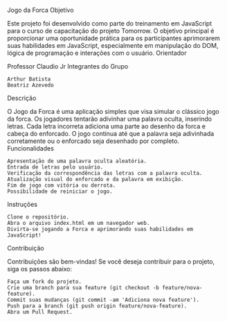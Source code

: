 Jogo da Forca
Objetivo

Este projeto foi desenvolvido como parte do treinamento em JavaScript para o curso de capacitação do projeto Tomorrow. O objetivo principal é proporcionar uma oportunidade prática para os participantes aprimorarem suas habilidades em JavaScript, especialmente em manipulação do DOM, lógica de programação e interações com o usuário.
Orientador

Professor Claudio Jr
Integrantes do Grupo

    Arthur Batista
    Beatriz Azevedo

Descrição

O Jogo da Forca é uma aplicação simples que visa simular o clássico jogo da forca. Os jogadores tentarão adivinhar uma palavra oculta, inserindo letras. Cada letra incorreta adiciona uma parte ao desenho da forca e cabeça do enforcado. O jogo continua até que a palavra seja adivinhada corretamente ou o enforcado seja desenhado por completo.
Funcionalidades

    Apresentação de uma palavra oculta aleatória.
    Entrada de letras pelo usuário.
    Verificação da correspondência das letras com a palavra oculta.
    Atualização visual do enforcado e da palavra em exibição.
    Fim de jogo com vitória ou derrota.
    Possibilidade de reiniciar o jogo.

Instruções

    Clone o repositório.
    Abra o arquivo index.html em um navegador web.
    Divirta-se jogando a Forca e aprimorando suas habilidades em JavaScript!

Contribuição

Contribuições são bem-vindas! Se você deseja contribuir para o projeto, siga os passos abaixo:

    Faça um fork do projeto.
    Crie uma branch para sua feature (git checkout -b feature/nova-feature).
    Commit suas mudanças (git commit -am 'Adiciona nova feature').
    Push para a branch (git push origin feature/nova-feature).
    Abra um Pull Request.

